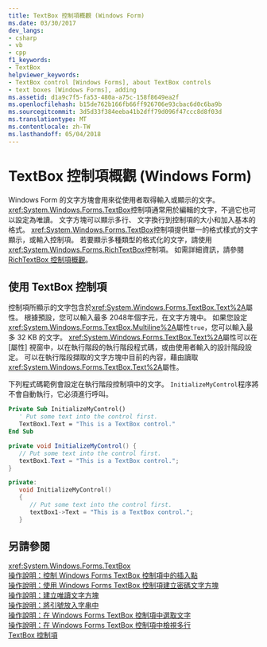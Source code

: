 ```yaml
---
title: TextBox 控制項概觀 (Windows Form)
ms.date: 03/30/2017
dev_langs:
- csharp
- vb
- cpp
f1_keywords:
- TextBox
helpviewer_keywords:
- TextBox control [Windows Forms], about TextBox controls
- text boxes [Windows Forms], adding
ms.assetid: d1a9c7f5-fa53-480a-a75c-158f8649ea2f
ms.openlocfilehash: b15de762b166fb66ff926706e93cbac6d0c6ba9b
ms.sourcegitcommit: 3d5d33f384eeba41b2dff79d096f47ccc8d8f03d
ms.translationtype: MT
ms.contentlocale: zh-TW
ms.lasthandoff: 05/04/2018
---
```

# <a name="textbox-control-overview-windows-forms"></a>TextBox 控制項概觀 (Windows Form)
Windows Form 的文字方塊會用來從使用者取得輸入或顯示的文字。 <xref:System.Windows.Forms.TextBox>控制項通常用於編輯的文字，不過它也可以設定為唯讀。 文字方塊可以顯示多行、 文字換行到控制項的大小和加入基本的格式。 <xref:System.Windows.Forms.TextBox>控制項提供單一的格式樣式的文字顯示，或輸入控制項。 若要顯示多種類型的格式化的文字，請使用<xref:System.Windows.Forms.RichTextBox>控制項。 如需詳細資訊，請參閱[RichTextBox 控制項概觀](../../../../docs/framework/winforms/controls/richtextbox-control-overview-windows-forms.md)。  
  
## <a name="working-with-the-textbox-control"></a>使用 TextBox 控制項  
 控制項所顯示的文字包含於<xref:System.Windows.Forms.TextBox.Text%2A>屬性。 根據預設，您可以輸入最多 2048年個字元，在文字方塊中。 如果您設定<xref:System.Windows.Forms.TextBox.Multiline%2A>屬性`true`，您可以輸入最多 32 KB 的文字。 <xref:System.Windows.Forms.TextBox.Text%2A>屬性可以在 [屬性] 視窗中，以在執行階段的執行階段程式碼，或由使用者輸入的設計階段設定。 可以在執行階段擷取的文字方塊中目前的內容，藉由讀取<xref:System.Windows.Forms.TextBox.Text%2A>屬性。  
  
 下列程式碼範例會設定在執行階段控制項中的文字。 `InitializeMyControl`程序將不會自動執行，它必須進行呼叫。  
  
```vb  
Private Sub InitializeMyControl()  
   ' Put some text into the control first.  
   TextBox1.Text = "This is a TextBox control."  
End Sub  
```  
  
```csharp  
private void InitializeMyControl() {  
   // Put some text into the control first.  
   textBox1.Text = "This is a TextBox control.";  
}  
```  
  
```cpp  
private:  
   void InitializeMyControl()  
   {  
      // Put some text into the control first.  
      textBox1->Text = "This is a TextBox control.";  
   }  
```  
  
## <a name="see-also"></a>另請參閱  
 <xref:System.Windows.Forms.TextBox>  
 [操作說明：控制 Windows Forms TextBox 控制項中的插入點](../../../../docs/framework/winforms/controls/how-to-control-the-insertion-point-in-a-windows-forms-textbox-control.md)  
 [操作說明：使用 Windows Forms TextBox 控制項建立密碼文字方塊](../../../../docs/framework/winforms/controls/how-to-create-a-password-text-box-with-the-windows-forms-textbox-control.md)  
 [操作說明：建立唯讀文字方塊](../../../../docs/framework/winforms/controls/how-to-create-a-read-only-text-box-windows-forms.md)  
 [操作說明：將引號放入字串中](../../../../docs/framework/winforms/controls/how-to-put-quotation-marks-in-a-string-windows-forms.md)  
 [操作說明：在 Windows Forms TextBox 控制項中選取文字](../../../../docs/framework/winforms/controls/how-to-select-text-in-the-windows-forms-textbox-control.md)  
 [操作說明：在 Windows Forms TextBox 控制項中檢視多行](../../../../docs/framework/winforms/controls/how-to-view-multiple-lines-in-the-windows-forms-textbox-control.md)  
 [TextBox 控制項](../../../../docs/framework/winforms/controls/textbox-control-windows-forms.md)
